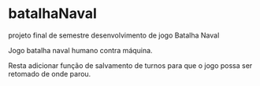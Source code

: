 # batalhaNaval
projeto final de semestre desenvolvimento de jogo Batalha Naval

Jogo batalha naval humano contra máquina.

Resta adicionar função de salvamento de turnos para que o jogo possa ser retomado de onde parou.
